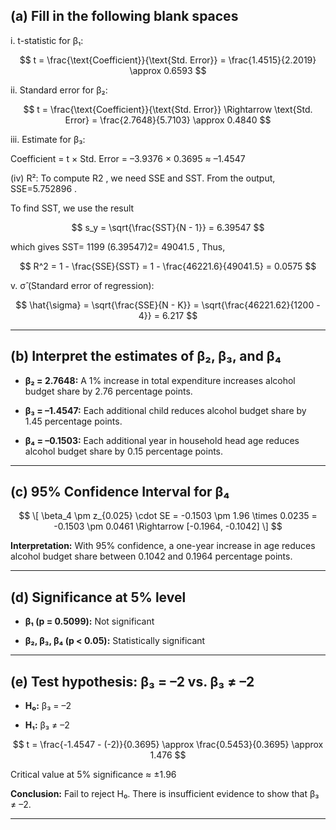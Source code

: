 ## (a)  Fill in the following blank spaces  

i. t-statistic for β₁: 

$$
t = \frac{\text{Coefficient}}{\text{Std. Error}} = \frac{1.4515}{2.2019} \approx 0.6593
$$

ii. Standard error for β₂: 

$$
t = \frac{\text{Coefficient}}{\text{Std. Error}} \Rightarrow \text{Std. Error} = \frac{2.7648}{5.7103} \approx 0.4840
$$

iii. Estimate for β₃: 

 Coefficient = t × Std. Error = –3.9376 × 0.3695 ≈ –1.4547  
 
(iv) R²: To compute  R2 , we need SSE and SST. From the output,  SSE=5.752896  . 

To find  SST, we use the result

$$
s_y = \sqrt{\frac{SST}{N - 1}} = 6.39547
$$

which gives  SST= 1199 (6.39547)2= 49041.5   , Thus,

$$
R^2 = 1 - \frac{SSE}{SST} = 1 - \frac{46221.6}{49041.5} = 0.0575
$$

    
v. σ̂ (Standard error of regression): 

$$
\hat{\sigma} = \sqrt{\frac{SSE}{N - K}} = \sqrt{\frac{46221.62}{1200 - 4}} = 6.217
$$

---

## (b) Interpret the estimates of β₂, β₃, and β₄

- **β₂ = 2.7648:** A 1% increase in total expenditure increases alcohol budget share by 2.76 percentage points.
  
- **β₃ = –1.4547:** Each additional child reduces alcohol budget share by 1.45 percentage points.
  
- **β₄ = –0.1503:** Each additional year in household head age reduces alcohol budget share by 0.15 percentage points.

---

## (c) 95% Confidence Interval for β₄

$$
\[
\beta_4 \pm z_{0.025} \cdot SE = -0.1503 \pm 1.96 \times 0.0235 = -0.1503 \pm 0.0461 \Rightarrow [-0.1964, -0.1042]
\]
$$

**Interpretation:** With 95% confidence, a one-year increase in age reduces alcohol budget share between 0.1042 and 0.1964 percentage points.

---

## (d) Significance at 5% level

- **β₁ (p = 0.5099):** Not significant
 
- **β₂, β₃, β₄ (p < 0.05):** Statistically significant

---

## (e) Test hypothesis: β₃ = –2 vs. β₃ ≠ –2

- **H₀:** β₃ = –2
  
- **H₁:** β₃ ≠ –2

$$
t = \frac{-1.4547 - (-2)}{0.3695} \approx \frac{0.5453}{0.3695} \approx 1.476
$$

Critical value at 5% significance ≈ ±1.96

**Conclusion:** Fail to reject H₀. There is insufficient evidence to show that β₃ ≠ –2.


---


